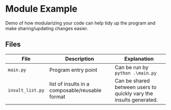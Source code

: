 # Module Example
Demo of how modularizing your code can help tidy up the program and make sharing/updating changes easier.

## Files

File | Description | Explanation
-----|-------------|------------
`main.py` | Program entry point | Can be run by `python .\main.py`
`insult_list.py` | list of insults in a composable/reusable format | Can be shared between users to quickly vary the insults generated.
